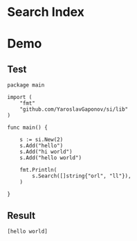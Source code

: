 Search Index
===========


# Demo

## Test

```golang
package main

import (
	"fmt"
	"github.com/YaroslavGaponov/si/lib"
)

func main() {

	s := si.New(2)
	s.Add("hello")
	s.Add("hi world")
	s.Add("hello world")

	fmt.Println(
		s.Search([]string{"orl", "ll"}),
	)

}
```

## Result

```sh
[hello world]
```